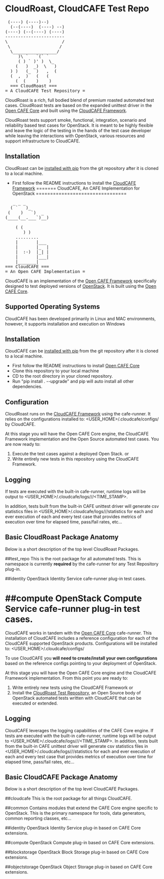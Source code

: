 CloudRoast, CloudCAFE Test Repo
================================
<pre>
 (----) (----)--)
  (--(----)  (----) --)
(----) (--(----) (----)
-----------------------
\                     /
 \                   /
  \_________________/    
     )\ `   `(` `
     ( ) ` )' )  \_
    (   )  _)  \   )
  ) )   (_  )   ,  (
  (  ,  )   (   (
    (  (    )    )
  === CloudRoast ===
= A CloudCAFE Test Repository =
</pre> 

CloudRoast is a rich, full bodied blend of premium roasted automated test cases. CloudRoast tests are based on the expanded unittest driver in the 
[Open CAFE Core](https://github.com/stackforge) and built using the [CloudCAFE Framework](https://github.com/stackforge).
 
CloudRoast tests support smoke, functional, integration, scenario and reliability based test cases for OpenStack. It is meant to be highly flexible 
and leave the logic of the testing in the hands of the test case developer while leaving the interactions with OpenStack, various resources and 
support infrastructure to CloudCAFE.

Installation
------------
CloudRoast can be [installed with pip](https://pypi.python.org/pypi/pip) from the git repository after it is cloned to a local machine. 
 
* First follow the README instructions to install the [CloudCAFE Framework](https://github.com/stackforge)
=======
CloudCAFE, An CAFE Implementation for OpenStack
================================
<pre>
   _ _ _
  ( `   )_ 
 (    )   `)  _
(____(__.___`)__)

    ( (
       ) )
    .........    
    |       |___ 
    |       |_  |
    |  :-)  |_| |
    |       |___|
    |_______|
=== CloudCAFE ===
= An Open CAFE Implementation =
</pre> 

CloudCAFE is an implementation of the [Open CAFE Framework](https://github.com/stackforge) specifically designed to test deployed 
versions of [OpenStack](http://http://www.openstack.org/). It is built using the [Open CAFE Core](https://github.com/stackforge). 

Supported Operating Systems
---------------------------
CloudCAFE has been developed primarily in Linux and MAC environments, however, it supports installation and 
execution on Windows

Installation
------------
CloudCAFE can be [installed with pip](https://pypi.python.org/pypi/pip) from the git repository after it is cloned to a local machine. 
 
* First follow the README instructions to install [Open CAFE Core](https://github.com/stackforge)
* Clone this repository to your local machine  
* CD to the root directory in your cloned repository.
* Run "pip install . --upgrade" and pip will auto install all other dependencies.

Configuration
--------------
CloudRoast runs on the [CloudCAFE Framework](https://github.com/stackforge) using the cafe-runner. It relies on the configurations installed to: 
<USER_HOME>/.cloudcafe/configs/<PRODUCT> by CloudCAFE.

At this stage you will have the Open CAFE Core engine, the CloudCAFE Framework implementation and the Open Source automated test cases. You are now 
ready to:
1) Execute the test cases against a deployed Open Stack.
                       or
2) Write entirely new tests in this repository using the CloudCAFE Framework.

Logging
-------
If tests are executed with the built-in cafe-runner, runtime logs will be output to 
<USER_HOME>/.cloudcafe/logs/<PRODUCT>/<CONFIGURATION>/<TIME_STAMP>. 

In addition, tests built from the built-in CAFE unittest driver will generate 
csv statistics files in <USER_HOME>/.cloudcafe/logs/<PRODUCT>/<CONFIGURATION>/statistics for each and ever execution of each and every test case that 
provides metrics of execution over time for elapsed time, pass/fail rates, etc...

Basic CloudRoast Package Anatomy
-------------------------------
Below is a short description of the top level CloudRoast Packages.

##test_repo
This is the root package for all automated tests. This is namespace is currently **required** by the cafe-runner for any Test Repository plug-in.

##identity
OpenStack Identity Service cafe-runner plug-in test cases. 

##compute
OpenStack Compute Service cafe-runner plug-in test cases. 
=======
CloudCAFE works in tandem with the [Open CAFE Core](https://github.com/stackforge) cafe-runner. This installation of CloudCAFE includes a reference 
configuration for each of the CloudCAFE supported OpenStack products. Configurations will be installed to: <USER_HOME>/.cloudcafe/configs/<PRODUCT>

To use CloudCAFE you **will need to create/install your own configurations** based on the reference configs pointing to your deployment of OpenStack.

At this stage you will have the Open CAFE Core engine and the CloudCAFE Framework implementation. From this point you are ready to:
1) Write entirely new tests using the CloudCAFE Framework
					or
2) Install the [CloudRoast Test Repository](https://github.com/stackforge), an Open Source body of OpenStack automated tests written with CloudCAFE 
that can be executed or extended. 

Logging
-------
CloudCAFE leverages the logging capabilities of the CAFE Core engine. If tests are executed with the built-in cafe-runner, runtime logs will be output   
to <USER_HOME>/.cloudcafe/logs/<PRODUCT>/<CONFIGURATION>/<TIME_STAMP>. In addition, tests built from the built-in CAFE unittest driver will generate 
csv statistics files in <USER_HOME>/.cloudcafe/logs/<PRODUCT>/<CONFIGURATION>/statistics for each and ever execution of each and every test case that 
provides metrics of execution over time for elapsed time, pass/fail rates, etc...

Basic CloudCAFE Package Anatomy
-------------------------------
Below is a short description of the top level CloudCAFE Packages.

##cloudcafe
This is the root package for all things CloudCAFE.

##common
Contains modules that extend the CAFE Core engine specific to OpenStack. This is the primary namespace for tools, data generators, common 
reporting classes, etc...

##identity
OpenStack Identity Service plug-in based on CAFE Core extensions. 

##compute
OpenStack Compute plug-in based on CAFE Core extensions. 

##blockstorage
OpenStack Block Storage plug-in based on CAFE Core extensions. 

##objectstorage
OpenStack Object Storage plug-in based on CAFE Core extensions. 
